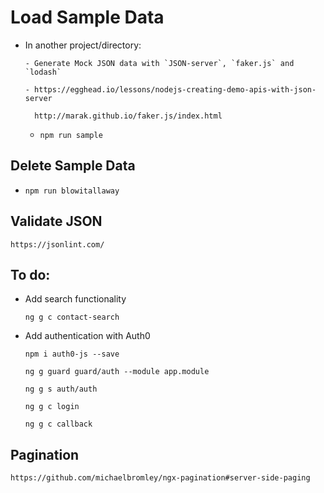 # Load Sample Data

- In another project/directory:

      - Generate Mock JSON data with `JSON-server`, `faker.js` and `lodash`

      - https://egghead.io/lessons/nodejs-creating-demo-apis-with-json-server

        http://marak.github.io/faker.js/index.html

  - `npm run sample`

## Delete Sample Data

- `npm run blowitallaway`

## Validate JSON

    https://jsonlint.com/

## To do:

- Add search functionality

    `ng g c contact-search`

- Add authentication with Auth0

    `npm i auth0-js --save`

    `ng g guard guard/auth --module app.module`

    `ng g s auth/auth`

    `ng g c login`

    `ng g c callback`

## Pagination

    https://github.com/michaelbromley/ngx-pagination#server-side-paging
